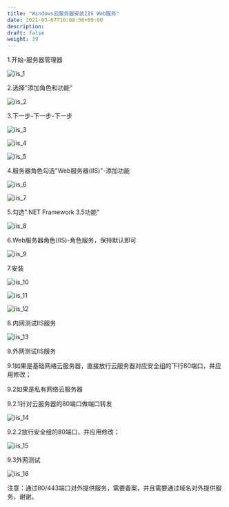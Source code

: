 ```yaml
---
title: "Windows云服务器安装IIS Web服务"
date: 2021-03-07T10:08:56+09:00
description:
draft: false
weight: 39
---
```


1.开始-服务器管理器

![iis_1](/compute/vm/best-practices/_images/iis/iis_1.png)

2.选择"添加角色和功能"

![iis_2](/compute/vm/best-practices/_images/iis/iis_2.png)

3.下一步-下一步-下一步

![iis_3](/compute/vm/best-practices/_images/iis/iis_3.png)

![iis_4](/compute/vm/best-practices/_images/iis/iis_4.png)

![iis_5](/compute/vm/best-practices/_images/iis/iis_5.png)

4.服务器角色勾选"Web服务器(IIS)"-添加功能

![iis_6](/compute/vm/best-practices/_images/iis/iis_6.png)

![iis_7](/compute/vm/best-practices/_images/iis/iis_7.png)

5.勾选".NET Framework 3.5功能"

![iis_8](/compute/vm/best-practices/_images/iis/iis_8.png)

6.Web服务器角色(IIS)-角色服务，保持默认即可

![iis_9](/compute/vm/best-practices/_images/iis/iis_9.png)

7.安装

![iis_10](/compute/vm/best-practices/_images/iis/iis_10.png)

![iis_11](/compute/vm/best-practices/_images/iis/iis_11.png)

![iis_12](/compute/vm/best-practices/_images/iis/iis_12.png)

8.内网测试IIS服务

![iis_13](/compute/vm/best-practices/_images/iis/iis_13.png)

9.外网测试IIS服务

9.1如果是基础网络云服务器，直接放行云服务器对应安全组的下行80端口，并应用修改；

9.2如果是私有网络云服务器

9.2.1针对云服务器的80端口做端口转发

![iis_14](/compute/vm/best-practices/_images/iis/iis_14.png)

9.2.2放行安全组的80端口，并应用修改；

![iis_15](/compute/vm/best-practices/_images/iis/iis_15.png)

9.3外网测试

![iis_16](/compute/vm/best-practices/_images/iis/iis_16.png)

注意：通过80/443端口对外提供服务，需要备案，并且需要通过域名对外提供服务，谢谢。